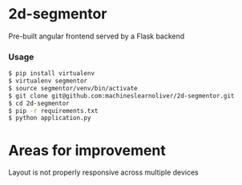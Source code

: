 # 2d-segmentor
Pre-built angular frontend served by a Flask backend

### Usage

```sh
$ pip install virtualenv
$ virtualenv segmentor
$ source segmentor/venv/bin/activate
$ git clone git@github.com:machineslearnoliver/2d-segmentor.git
$ cd 2d-segmentor
$ pip -r requirements.txt
$ python application.py
```

# Areas for improvement
Layout is not properly responsive across multiple devices
